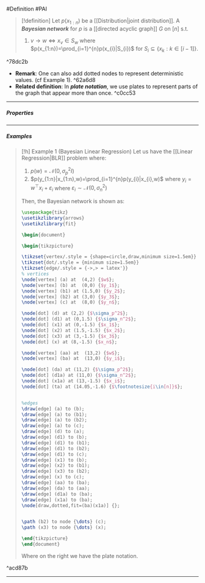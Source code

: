 #Definition #PAI 

> [!definition]
> Let $p(x_{1:n})$ be a [[Distribution|joint distribution]]. A ***Bayesian network*** for $p$ is a [[directed acyclic graph]] $G$ on $[n]$ s.t. 
> 1. $v\to w\iff x_{v}\in S_{w}$ where $p(x_{1:n})=\prod_{i=1}^{n}p(x_{i}|S_{i})$ for $S_{i}\subseteq \{ x_{k}:k\in [i-1] \}$.

^78dc2b

- **Remark**: One can also add dotted nodes to represent deterministic values. (cf Example 1). ^62a6d8
- **Related definition**: In ***plate notation***, we use plates to represent parts of the graph that appear more than once. ^c0cc53
---
##### Properties
---
##### Examples
> [!h] Example 1 (Bayesian Linear Regression)
> Let us have the [[Linear Regression|BLR]] problem where: 
> 1. $p(w)=\mathcal{N}(0, \sigma^2_{p}I)$
> 2. $p(y_{1:n}|x_{1:n},w)=\prod_{i=1}^{n}p(y_{i}|x_{i},w)$ where $y_{i}=w^\top x_{i}+\varepsilon_{i}$ where $\varepsilon_{i} \sim \mathcal{N}(0,\sigma^{2}_{n})$
>    
> Then, the Bayesian network is shown as:
> ```tikz
>\usepackage{tikz}
>\usetikzlibrary{arrows}
>\usetikzlibrary{fit}
>
>\begin{document}
>
>\begin{tikzpicture}
>
>\tikzset{vertex/.style = {shape=circle,draw,minimum size=1.5em}}
>\tikzset{dot/.style = {minimum size=1.5em}}
>\tikzset{edge/.style = {->,> = latex'}}
>% vertices
>\node[vertex] (a) at  (4,2) {$w$};
>\node[vertex] (b) at  (0,0) {$y_1$};
>\node[vertex] (b1) at (1.5,0) {$y_2$};
>\node[vertex] (b2) at (3,0) {$y_3$};
>\node[vertex] (c) at  (8,0) {$y_n$};
>
>\node[dot] (d) at (2,2) {$\sigma_p^2$};
>\node[dot] (d1) at (0,1.5) {$\sigma_n^2$};
>\node[dot] (x1) at (0,-1.5) {$x_1$};
>\node[dot] (x2) at (1.5,-1.5) {$x_2$};
>\node[dot] (x3) at (3,-1.5) {$x_3$};
>\node[dot] (x) at (8,-1.5) {$x_n$};
>
>\node[vertex] (aa) at  (13,2) {$w$};
>\node[vertex] (ba) at  (13,0) {$y_i$};
>
>\node[dot] (da) at (11,2) {$\sigma_p^2$};
>\node[dot] (d1a) at (11,0) {$\sigma_n^2$};
>\node[dot] (x1a) at (13,-1.5) {$x_i$};
>\node[dot] (ta) at (14.05,-1.6) {$\footnotesize{i\in[n]}$};
>
>
>%edges
>\draw[edge] (a) to (b);
>\draw[edge] (a) to (b1);
>\draw[edge] (a) to (b2);
>\draw[edge] (a) to (c);
>\draw[edge] (d) to (a);
>\draw[edge] (d1) to (b);
>\draw[edge] (d1) to (b1);
>\draw[edge] (d1) to (b2);
>\draw[edge] (d1) to (c);
>\draw[edge] (x1) to (b);
>\draw[edge] (x2) to (b1);
>\draw[edge] (x3) to (b2);
>\draw[edge] (x) to (c);
>\draw[edge] (aa) to (ba);
>\draw[edge] (da) to (aa);
>\draw[edge] (d1a) to (ba);
>\draw[edge] (x1a) to (ba);
> \node[draw,dotted,fit=(ba)(x1a)] {};
>
>
>\path (b2) to node {\dots} (c);
>\path (x3) to node {\dots} (x);
>
>\end{tikzpicture}
>\end{document} 
>```
> 
> Where on the right we have the plate notation.

^acd87b

---
